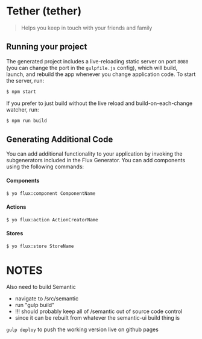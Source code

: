 
# Tether (tether)

> Helps you keep in touch with your friends and family

## Running your project

The generated project includes a live-reloading static server on port `8080` (you can change the port in the `gulpfile.js` config), which will build, launch, and rebuild the app whenever you change application code. To start the server, run:

```bash
$ npm start
```

If you prefer to just build without the live reload and build-on-each-change watcher, run:

```bash
$ npm run build
```


## Generating Additional Code

You can add additional functionality to your application by invoking the subgenerators included in the Flux Generator. You can add components using the following commands:

#### Components
```bash
$ yo flux:component ComponentName
```

#### Actions
```bash
$ yo flux:action ActionCreatorName
```

#### Stores
```bash
$ yo flux:store StoreName
```


# NOTES

Also need to build Semantic
- navigate to /src/semantic
- run "gulp build"
- !!! should probably keep all of /semantic out of source code control
- since it can be rebuilt from whatever the semantic-ui build thing is



`gulp deploy` to push the working version live on github pages